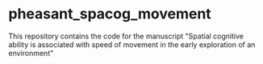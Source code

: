 # pheasant_spacog_movement
This repository contains the code for the manuscript "Spatial cognitive ability is associated with speed of movement in the early exploration of an environment"
